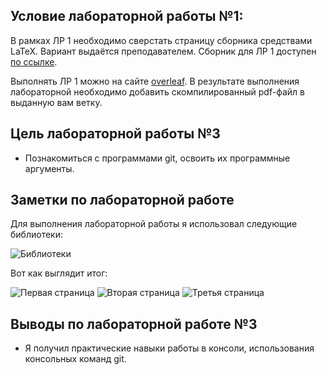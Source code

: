 ## Условие лабораторной работы №1:
В рамках ЛР 1 необходимо сверстать страницу сборника средствами LaTeX. Вариант выдаётся преподавателем. Сборник для ЛР 1 доступен [по ссылке](https://proc.ostis.net/proc/Proceedings%20OSTIS-2024.pdf).

Выполнять ЛР 1 можно на сайте [overleaf](https://www.overleaf.com/learn). В результате выполнения лабораторной необходимо добавить скомпилированный pdf-файл в выданную вам ветку.

## Цель лабораторной работы №3
- Познакомиться с программами git, освоить их программные аргументы.

## Заметки по лабораторной работе

Для выполнения лабораторной работы я использовал следующие библиотеки:

<image src="/readme_images/image1.png" alt="Библиотеки">

Вот как выглядит итог:

<image src="/readme_images/image2.png" alt="Первая страница">

<image src="/readme_images/image3.png" alt="Вторая страница">

<image src="/readme_images/image4.png" alt="Третья страница">

## Выводы по лабораторной работе №3
- Я получил практические навыки работы в консоли, использования консольных команд git.